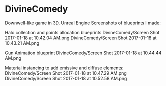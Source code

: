 # DivineComedy
Downwell-like game in 3D, Unreal Engine
Screenshots of blueprints I made:

Halo collection and points allocation blueprints
DivineComedy/Screen Shot 2017-01-18 at 10.42.04 AM.png
DivineComedy/Screen Shot 2017-01-18 at 10.43.21 AM.png

Gun Animation blueprint
DivineComedy/Screen Shot 2017-01-18 at 10.44.44 AM.png

Material instancing to add emissive and diffuse elements:
DivineComedy/Screen Shot 2017-01-18 at 10.47.29 AM.png
DivineComedy/Screen Shot 2017-01-18 at 10.52.58 AM.png
